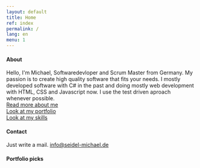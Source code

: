 ```yaml
---
layout: default
title: Home
ref: index
permalink: /
lang: en
menu: 1
---
```


#### About 

Hello, I'm Michael, Softwaredevloper and Scrum Master from Germany. My passion is to create high quality software that fits your needs.
I mostly developed software with C# in the past and doing mostly web development with HTML, CSS and Javascript now.
I use the test driven aproach whenever possible.  
[Read more about me](/about/)  
[Look at my portfolio](/portfolio/)  
[Look at my skills](/skills/)

#### Contact
Just write a mail. [info@seidel-michael.de](mailto:info@seidel-michael.de)

#### Portfolio picks


